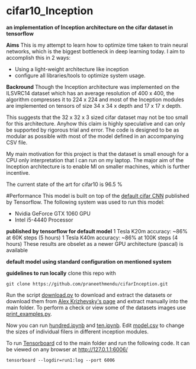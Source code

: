 # cifar10_Inception
**an implementation of Inception architecture on the cifar dataset in tensorflow**

**Aims**
This is my attempt to learn how to optimize time taken to train neural networks, which is the biggest bottleneck in deep learning today. I aim to accomplish this in 2 ways:
* Using a light-weight architecture like inception
* configure all libraries/tools to optimize system usage.

**Backround**
Though the Inception architecture was implemented on the ILSVRC14 dataset which has an average resolution of 400 x 400, the algorithm compresses it to 224 x 224 and most of the Inception modules are implemented on tensors of size 34 x 34 x depth and 17 x 17 x depth.

This suggests that the 32 x 32 x 3 sized cifar dataset may not be too small for this architecture. Anyhow this claim is highly speculative and can only be supported by rigorous trial and error. The code is designed to be as modular as possible with most of the model defined in an accompanying CSV file.

My main motivation for this project is that the dataset is small enough for a CPU only interpretation that I can run on my laptop. The major aim of the Inception architecture is to enable Ml on smaller machines, which is further incentive.

The current state of the art for cifar10 is 96.5 %

#Performance
This model is built on top of the [default cifar CNN](https://github.com/tensorflow/models/tree/master/tutorials/image/cifar10) published by Tensorflow. The following system was used to run this model:
* Nvidia GeForce GTX 1060 GPU
* Intel i5-4440 Processor

**published by tensorflow for default model**
1 Tesla K20m  accuracy: ~86% at 60K steps  (5 hours)
1 Tesla K40m  accuracy: ~86% at 100K steps (4 hours)
These results are obselet as a newer GPU architecture (pascal) is available

**default model using standard configuration on mentioned system**



**guidelines to run locally**
clone this repo with
```shell
git clone https://github.com/praneethmendu/cifarInception.git
```
Run the script [download.py](download.py) to download and extract the datasets or download them from [ Alex Krizhevsky's page](https://www.cs.toronto.edu/~kriz/cifar.html) and extract manually into the main folder.
To perform a check or view some of the datasets images use [print_examples.py](print_examples.py).

Now you can run [hundred.ipynb](hundred.ipynb) and [ten.ipynb](ten.ipynb). Edit [model.csv](model.csv) to change the sizes of individual filers in different inception modules.

To run [Tensorboard](https://www.tensorflow.org/how_tos/summaries_and_tensorboard/) cd to the main folder and run the following code. It can be viewed on any browser at http://127.0.1.1:6006/
```shell
tensorboard --logdir=run1:log --port 6006
```
